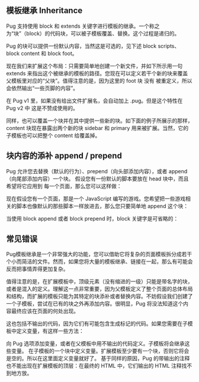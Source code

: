 ## 模板继承 Inheritance
Pug 支持使用 block 和 extends 关键字进行模板的继承。一个称之为“块”（block）的代码块，可以被子模板覆盖、替换。这个过程是递归的。

Pug 的块可以提供一份默认内容，当然这是可选的，见下述 block scripts、block content 和 block foot。

现在我们来扩展这个布局：只需要简单地创建一个新文件，并如下所示用一句 extends 来指出这个被继承的模板的路径。您现在可以定义若干个新的块来覆盖父模板里对应的“父块”。值得注意的是，因为这里的 foot 块 没有 被重定义，所以会依然输出“一些页脚的内容”。

在 Pug v1 里，如果没有给出文件扩展名，会自动加上 .pug。但是这个特性在 Pug v2 中 这是不赞成使用的。

同样，也可以覆盖一个块并在其中提供一些新的块。如下面的例子所展示的那样，content 块现在暴露出两个新的块 sidebar 和 primary 用来被扩展。当然，它的子模板也可以把整个 content 给覆盖掉。

## 块内容的添补 append / prepend
Pug 允许您去替换（默认的行为）、prepend（向头部添加内容），或者 append（向尾部添加内容）一个块。 假设您有一份默认的脚本要放在 head 块中，而且希望将它应用到 每一个页面，那么您可以这样做：

现在假设您有一个页面，那是一个 JavaScript 编写的游戏。您希望把一些游戏相关的脚本也像默认的那些脚本一样放进去，那么您只要简单地 append 这个块：

当使用 block append 或者 block prepend 时，block 关键字是可省略的：

## 常见错误
Pug模板继承是一个非常强大的功能，您可以借助它将复杂的页面模板拆分成若干个小而简洁的文件。然而，如果您将大量的模板继承、链接在一起，那么有可能会反而把事情弄得更加复杂。

值得注意的是，在扩展模板中，顶级元素（没有缩进的一级）只能是带名字的块，或者是混入的定义。理解这一点非常重要，因为父模板定义了整个页面的总体布局和结构，而扩展的模板只能为其特定的块添补或者替换内容。不妨假设我们创建了一个子模板，尝试在已有的块之外再添加内容。很明显，Pug 将没法知道这个内容最终应该在页面的何处出现。

这也包括不输出的代码，因为它们有可能包含生成标记的代码。如果您需要在子模板中定义变量，有这样一些方法：

向 Pug 选项添加变量，或者在父模板中用不输出的代码定义。子模板将会继承这些变量。
在子模板的一个块中定义变量。扩展模板至少要有一个块，否则它将会是空的。所以在这里面定义变量就好了。
基于同样的原因，Pug 的带输出的注释也不能出现在扩展模板的顶层：在最终的 HTML 中，它们输出的 HTML 注释找不到地方放。

